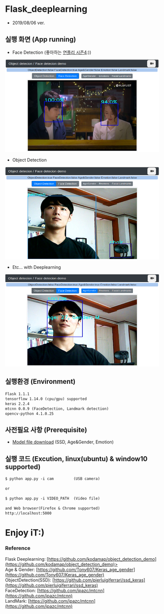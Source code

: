 # Flask_deeplearning
- 2019/08/06 ver.

## 실행 화면 (App running)

- Face Detection (좋아하는 [연플리 시즌4](https://www.youtube.com/watch?v=PNuGLykXyzE):))
<img src="https://github.com/traveler-Ahn/flask_deeplearning/blob/master/img/main_1.png" width="500" height="300">

- Object Detection
<img src="https://github.com/traveler-Ahn/flask_deeplearning/blob/master/img/main_2.png" width="500" height="300">

- Etc... with Deeplearning
<img src="https://github.com/traveler-Ahn/flask_deeplearning/blob/master/img/main_3.png" width="500" height="300">

## 실행환경 (Environment)
```
Flask 1.1.1
tensorflow 1.14.0 (cpu/gpu) supported
keras 2.2.4
mtcnn 0.0.9 (FaceDetection, Landmark detection)
opencv-python 4.1.0.25
```

## 사전필요 사항 (Prerequisite)
 
- [Model file download](https://drive.google.com/drive/folders/1vBnoOsVKDmy55-6Ky9CtEwrr3SYkD7pJ?usp=sharing) (SSD, Age&Gender, Emotion)



## 실행 코드 (Excution, linux(ubuntu) & window10 supported)
```
$ python app.py -i cam         (USB camera)

or

$ python app.py -i VIDEO_PATH  (Video file)

and Web browser(Firefox & Chrome supported)
http://localhost:5000
```

# Enjoy iT:)

### Reference
Flask Deeplearning: [https://github.com/kodamap/object_detection_demo](https://github.com/kodamap/object_detection_demo)><br>
Age & Gender: [https://github.com/Tony607/Keras_age_gender](https://github.com/Tony607/Keras_age_gender)<br>
ObjectDetection(SSD): [https://github.com/pierluigiferrari/ssd_keras](https://github.com/pierluigiferrari/ssd_keras)<br>
FaceDetection: [https://github.com/ipazc/mtcnn](https://github.com/ipazc/mtcnn)<br>
LandMark: [https://github.com/ipazc/mtcnn](https://github.com/ipazc/mtcnn)
